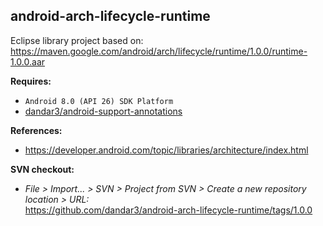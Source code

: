 ## android-arch-lifecycle-runtime

Eclipse library project based on:<br/>
https://maven.google.com/android/arch/lifecycle/runtime/1.0.0/runtime-1.0.0.aar

**Requires:**
- `Android 8.0 (API 26) SDK Platform`
- [dandar3/android-support-annotations](https://github.com/dandar3/android-support-annotations/tree/26.1.0)

**References:**
- https://developer.android.com/topic/libraries/architecture/index.html

**SVN checkout:**
- _File > Import... > SVN > Project from SVN > Create a new repository location > URL:_<br/>
  https://github.com/dandar3/android-arch-lifecycle-runtime/tags/1.0.0